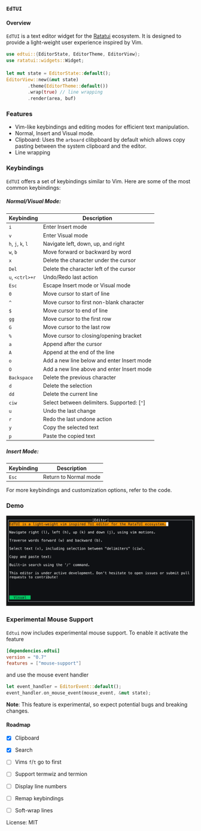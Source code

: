 ### `EdTUI`

#### Overview
`EdTUI` is a text editor widget for the [Ratatui](https://github.com/ratatui-org/ratatui) ecosystem.
It is designed to provide a light-weight user experience inspired by Vim.

```rust
use edtui::{EditorState, EditorTheme, EditorView};
use ratatui::widgets::Widget;

let mut state = EditorState::default();
EditorView::new(&mut state)
        .theme(EditorTheme::default())
        .wrap(true) // line wrapping
        .render(area, buf)
```

### Features
- Vim-like keybindings and editing modes for efficient text manipulation.
- Normal, Insert and Visual mode.
- Clipboard: Uses the `arboard` clibpboard by default which allows copy pasting between the
  system clipboard and the editor.
- Line wrapping

### Keybindings
`EdTUI` offers a set of keybindings similar to Vim. Here are some of the most common keybindings:

##### Normal/Visual Mode:

| Keybinding              | Description                                  |
|-------------------------|----------------------------------------------|
| `i`                     | Enter Insert mode                            |
| `v`                     | Enter Visual mode                            |
| `h`, `j`, `k`, `l`      | Navigate left, down, up, and right           |
| `w`, `b`                | Move forward or backward by word             |
| `x`                     | Delete the character under the cursor        |
| `Del`                   | Delete the character left of the cursor      |
| `u`, `<ctrl>+r`         | Undo/Redo last action                        |
| `Esc`                   | Escape Insert mode or Visual mode            |
| `0`                     | Move cursor to start of line                 |
| `^`                     | Move cursor to first non-blank character     |
| `$`                     | Move cursor to end of line                   |
| `gg`                    | Move cursor to the first row                 |
| `G `                    | Move cursor to the last row                  |
| `%`                     | Move cursor to closing/opening bracket       |
| `a`                     | Append after the cursor                      |
| `A`                     | Append at the end of the line                |
| `o`                     | Add a new line below and enter Insert mode   |
| `O`                     | Add a new line above and enter Insert mode   |
| `Backspace`             | Delete the previous character                |
| `d`                     | Delete the selection                         |
| `dd`                    | Delete the current line                      |
| `ciw`                   | Select between delimiters. Supported: [`"`]  |
| `u`                     | Undo the last change                         |
| `r`                     | Redo the last undone action                  |
| `y`                     | Copy the selected text                       |
| `p`                     | Paste the copied text                        |

##### Insert Mode:

| Keybinding | Description                             |
|------------|-----------------------------------------|
| `Esc`      | Return to Normal mode                   |

For more keybindings and customization options, refer to the code.

### Demo

![](resources/app.gif)

### Experimental Mouse Support

`Edtui` now includes experimental mouse support. To enable it activate the feature
```toml
[dependencies.edtui]
version = "0.7"
features = ["mouse-support"]
```
and use the mouse event handler
```rust
let event_handler = EditorEvent::default();
event_handler.on_mouse_event(mouse_event, &mut state);
```

**Note**: This feature is experimental, so expect potential bugs and breaking changes.

#### Roadmap

- [x] Clipboard
- [x] Search

- [ ] Vims `f`/`t` go to first
- [ ] Support termwiz and termion
- [ ] Display line numbers
- [ ] Remap keybindings
- [ ] Soft-wrap lines

License: MIT
